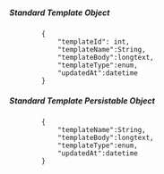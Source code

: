 ##### Standard Template Object

            {
                "templateId": int,
                "templateName":String,
                "templateBody":longtext,
                "templateType":enum,
				"updatedAt":datetime
            }
            
##### Standard Template Persistable Object
			{
            	"templateName":String,
                "templateBody":longtext,
                "templateType":enum,
				"updatedAt":datetime
            }

